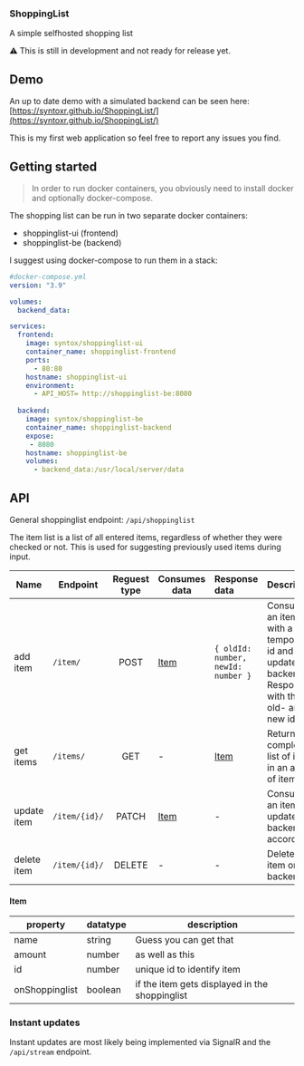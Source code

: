 ### ShoppingList

A simple selfhosted shopping list

:warning: This is still in development and not ready for release yet.

## Demo

An up to date demo with a simulated backend can be seen here: [https://syntoxr.github.io/ShoppingList/](https://syntoxr.github.io/ShoppingList/)

This is my first web application so feel free to report any issues you find.

## Getting started

> In order to run docker containers, you obviously need to install docker and optionally docker-compose.

The shopping list can be run in two separate docker containers: 
* shoppinglist-ui (frontend)
* shoppinglist-be (backend)

I suggest using docker-compose to run them in a stack:

```yml
#docker-compose.yml
version: "3.9"

volumes:
  backend_data:

services:
  frontend:
    image: syntox/shoppinglist-ui
    container_name: shoppinglist-frontend
    ports:
      - 80:80
    hostname: shoppinglist-ui
    environment:
      - API_HOST= http://shoppinglist-be:8080
  
  backend:
    image: syntox/shoppinglist-be
    container_name: shoppinglist-backend
    expose:
     - 8080
    hostname: shoppinglist-be
    volumes:
      - backend_data:/usr/local/server/data
``` 

## API

General shoppinglist endpoint: `/api/shoppinglist`

The item list is a list of all entered items, regardless of whether they were checked or not. This is used for suggesting previously used items during input.

| **Name**    | **Endpoint**  | **Reguest type** | **Consumes data** | **Response data**                  | **Description**                                                                             |
| ----------- | ------------- | :--------------: | ----------------- | :--------------------------------- | ------------------------------------------------------------------------------------------- |
| add item    | `/item/`      |       POST       | [Item](#item)     | `{ oldId: number, newId: number }` | Consumes an item with a temporary id and updates backend. Responds with the old- and new id |
| get items   | `/items/`     |       GET        | -                 | [Item](#item)                      | Returns complete list of items in an array of items                                         |
| update item | `/item/{id}/` |      PATCH       | [Item](#item)     | -                                  | Consumes an item and updates backend accordingly                                            |
| delete item | `/item/{id}/` |      DELETE      | -                 | -                                  | Deletes item on backend                                                                     |

#### Item

| property       | datatype | description                                    |
| -------------- | -------- | ---------------------------------------------- |
| name           | string   | Guess you can get that                         |
| amount         | number   | as well as this                                |
| id             | number   | unique id to identify item                     |
| onShoppinglist | boolean  | if the item gets displayed in the shoppinglist |

### Instant updates

Instant updates are most likely being implemented via SignalR and the `/api/stream` endpoint.

